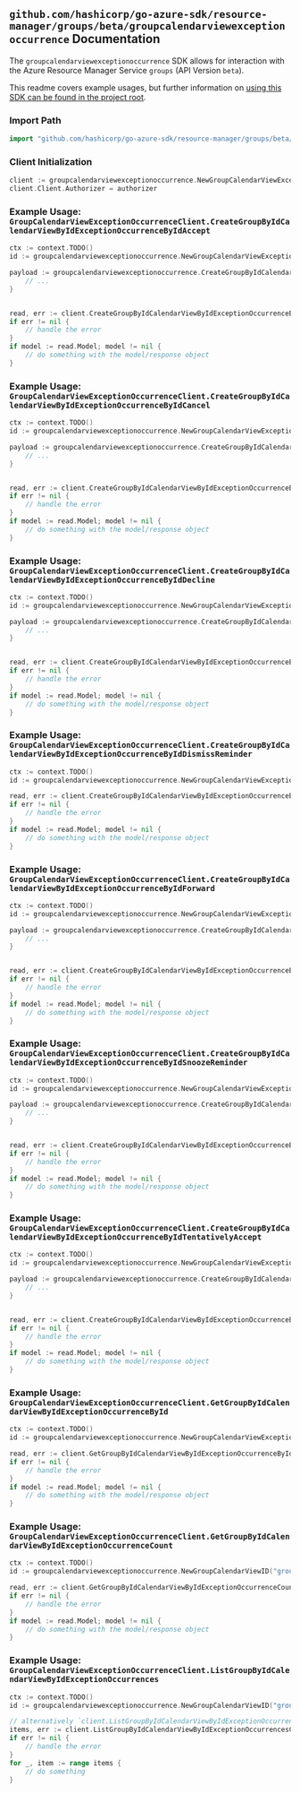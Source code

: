 
## `github.com/hashicorp/go-azure-sdk/resource-manager/groups/beta/groupcalendarviewexceptionoccurrence` Documentation

The `groupcalendarviewexceptionoccurrence` SDK allows for interaction with the Azure Resource Manager Service `groups` (API Version `beta`).

This readme covers example usages, but further information on [using this SDK can be found in the project root](https://github.com/hashicorp/go-azure-sdk/tree/main/docs).

### Import Path

```go
import "github.com/hashicorp/go-azure-sdk/resource-manager/groups/beta/groupcalendarviewexceptionoccurrence"
```


### Client Initialization

```go
client := groupcalendarviewexceptionoccurrence.NewGroupCalendarViewExceptionOccurrenceClientWithBaseURI("https://management.azure.com")
client.Client.Authorizer = authorizer
```


### Example Usage: `GroupCalendarViewExceptionOccurrenceClient.CreateGroupByIdCalendarViewByIdExceptionOccurrenceByIdAccept`

```go
ctx := context.TODO()
id := groupcalendarviewexceptionoccurrence.NewGroupCalendarViewExceptionOccurrenceID("groupIdValue", "eventIdValue", "eventId1Value")

payload := groupcalendarviewexceptionoccurrence.CreateGroupByIdCalendarViewByIdExceptionOccurrenceByIdAcceptRequest{
	// ...
}


read, err := client.CreateGroupByIdCalendarViewByIdExceptionOccurrenceByIdAccept(ctx, id, payload)
if err != nil {
	// handle the error
}
if model := read.Model; model != nil {
	// do something with the model/response object
}
```


### Example Usage: `GroupCalendarViewExceptionOccurrenceClient.CreateGroupByIdCalendarViewByIdExceptionOccurrenceByIdCancel`

```go
ctx := context.TODO()
id := groupcalendarviewexceptionoccurrence.NewGroupCalendarViewExceptionOccurrenceID("groupIdValue", "eventIdValue", "eventId1Value")

payload := groupcalendarviewexceptionoccurrence.CreateGroupByIdCalendarViewByIdExceptionOccurrenceByIdCancelRequest{
	// ...
}


read, err := client.CreateGroupByIdCalendarViewByIdExceptionOccurrenceByIdCancel(ctx, id, payload)
if err != nil {
	// handle the error
}
if model := read.Model; model != nil {
	// do something with the model/response object
}
```


### Example Usage: `GroupCalendarViewExceptionOccurrenceClient.CreateGroupByIdCalendarViewByIdExceptionOccurrenceByIdDecline`

```go
ctx := context.TODO()
id := groupcalendarviewexceptionoccurrence.NewGroupCalendarViewExceptionOccurrenceID("groupIdValue", "eventIdValue", "eventId1Value")

payload := groupcalendarviewexceptionoccurrence.CreateGroupByIdCalendarViewByIdExceptionOccurrenceByIdDeclineRequest{
	// ...
}


read, err := client.CreateGroupByIdCalendarViewByIdExceptionOccurrenceByIdDecline(ctx, id, payload)
if err != nil {
	// handle the error
}
if model := read.Model; model != nil {
	// do something with the model/response object
}
```


### Example Usage: `GroupCalendarViewExceptionOccurrenceClient.CreateGroupByIdCalendarViewByIdExceptionOccurrenceByIdDismissReminder`

```go
ctx := context.TODO()
id := groupcalendarviewexceptionoccurrence.NewGroupCalendarViewExceptionOccurrenceID("groupIdValue", "eventIdValue", "eventId1Value")

read, err := client.CreateGroupByIdCalendarViewByIdExceptionOccurrenceByIdDismissReminder(ctx, id)
if err != nil {
	// handle the error
}
if model := read.Model; model != nil {
	// do something with the model/response object
}
```


### Example Usage: `GroupCalendarViewExceptionOccurrenceClient.CreateGroupByIdCalendarViewByIdExceptionOccurrenceByIdForward`

```go
ctx := context.TODO()
id := groupcalendarviewexceptionoccurrence.NewGroupCalendarViewExceptionOccurrenceID("groupIdValue", "eventIdValue", "eventId1Value")

payload := groupcalendarviewexceptionoccurrence.CreateGroupByIdCalendarViewByIdExceptionOccurrenceByIdForwardRequest{
	// ...
}


read, err := client.CreateGroupByIdCalendarViewByIdExceptionOccurrenceByIdForward(ctx, id, payload)
if err != nil {
	// handle the error
}
if model := read.Model; model != nil {
	// do something with the model/response object
}
```


### Example Usage: `GroupCalendarViewExceptionOccurrenceClient.CreateGroupByIdCalendarViewByIdExceptionOccurrenceByIdSnoozeReminder`

```go
ctx := context.TODO()
id := groupcalendarviewexceptionoccurrence.NewGroupCalendarViewExceptionOccurrenceID("groupIdValue", "eventIdValue", "eventId1Value")

payload := groupcalendarviewexceptionoccurrence.CreateGroupByIdCalendarViewByIdExceptionOccurrenceByIdSnoozeReminderRequest{
	// ...
}


read, err := client.CreateGroupByIdCalendarViewByIdExceptionOccurrenceByIdSnoozeReminder(ctx, id, payload)
if err != nil {
	// handle the error
}
if model := read.Model; model != nil {
	// do something with the model/response object
}
```


### Example Usage: `GroupCalendarViewExceptionOccurrenceClient.CreateGroupByIdCalendarViewByIdExceptionOccurrenceByIdTentativelyAccept`

```go
ctx := context.TODO()
id := groupcalendarviewexceptionoccurrence.NewGroupCalendarViewExceptionOccurrenceID("groupIdValue", "eventIdValue", "eventId1Value")

payload := groupcalendarviewexceptionoccurrence.CreateGroupByIdCalendarViewByIdExceptionOccurrenceByIdTentativelyAcceptRequest{
	// ...
}


read, err := client.CreateGroupByIdCalendarViewByIdExceptionOccurrenceByIdTentativelyAccept(ctx, id, payload)
if err != nil {
	// handle the error
}
if model := read.Model; model != nil {
	// do something with the model/response object
}
```


### Example Usage: `GroupCalendarViewExceptionOccurrenceClient.GetGroupByIdCalendarViewByIdExceptionOccurrenceById`

```go
ctx := context.TODO()
id := groupcalendarviewexceptionoccurrence.NewGroupCalendarViewExceptionOccurrenceID("groupIdValue", "eventIdValue", "eventId1Value")

read, err := client.GetGroupByIdCalendarViewByIdExceptionOccurrenceById(ctx, id)
if err != nil {
	// handle the error
}
if model := read.Model; model != nil {
	// do something with the model/response object
}
```


### Example Usage: `GroupCalendarViewExceptionOccurrenceClient.GetGroupByIdCalendarViewByIdExceptionOccurrenceCount`

```go
ctx := context.TODO()
id := groupcalendarviewexceptionoccurrence.NewGroupCalendarViewID("groupIdValue", "eventIdValue")

read, err := client.GetGroupByIdCalendarViewByIdExceptionOccurrenceCount(ctx, id)
if err != nil {
	// handle the error
}
if model := read.Model; model != nil {
	// do something with the model/response object
}
```


### Example Usage: `GroupCalendarViewExceptionOccurrenceClient.ListGroupByIdCalendarViewByIdExceptionOccurrences`

```go
ctx := context.TODO()
id := groupcalendarviewexceptionoccurrence.NewGroupCalendarViewID("groupIdValue", "eventIdValue")

// alternatively `client.ListGroupByIdCalendarViewByIdExceptionOccurrences(ctx, id)` can be used to do batched pagination
items, err := client.ListGroupByIdCalendarViewByIdExceptionOccurrencesComplete(ctx, id)
if err != nil {
	// handle the error
}
for _, item := range items {
	// do something
}
```

